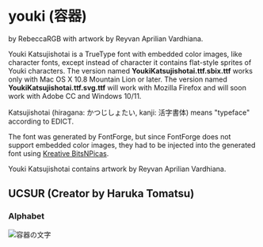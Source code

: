 # youki (容器)

by RebeccaRGB with artwork by Reyvan Aprilian Vardhiana.

Youki Katsujishotai is a TrueType font with embedded color images, like character fonts, except instead of character it contains flat-style sprites of Youki characters. The version named **YoukiKatsujishotai.ttf.sbix.ttf** works only with Mac OS X 10.8 Mountain Lion or later. The version named **YoukiKatsujishotai.ttf.svg.ttf** will work with Mozilla Firefox and will soon work with Adobe CC and Windows 10/11.

Katsujishotai (hiragana: かつじしょたい, kanji: 活字書体) means "typeface" according to EDICT.

The font was generated by FontForge, but since FontForge does not support embedded color images, they had to be injected into the generated font using [Kreative BitsNPicas](https://github.com/kreativekorp/bitsnpicas).

Youki Katsujishotai contains artwork by Reyvan Aprilian Vardhiana.
## UCSUR (Creator by Haruka Tomatsu)
### Alphabet
![容器の文字](https://github.com/user-attachments/assets/0ef3d914-0078-4960-8178-82f8e21bca74)
